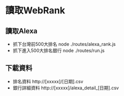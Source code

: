 # 讀取WebRank

## 讀取Alexa

- 抓下台灣前500大排名  node ./routes/alexa_rank.js
- 抓下進入500大排名銀行  node ./routes/run.js

## 下載資料

- 排名資料  http://[xxxxx]/[日期].csv  
- 銀行詳細資料  http://[xxxxx]/alexa_detail_[日期].csv  
